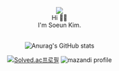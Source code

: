 <div align="center">

<img src="https://capsule-render.vercel.app/api?type=waving&color=auto&height=200&section=header&text=Soeun's%20Github🖤&fontSize=90" />


<div>
Hi 👋🏻 <br>
I'm Soeun Kim. <br>
</div>
<br>

![Anurag's GitHub stats](https://github-readme-stats.vercel.app/api?username=anuraghazra&theme=rose_pine&show_icons=true)

[![Solved.ac프로필](http://mazassumnida.wtf/api/v2/generate_badge?boj=soeun0108)](https://solved.ac/soeun0108)
![mazandi profile](http://mazandi.herokuapp.com/api?handle=soeun0108&theme=dark)

</div>
